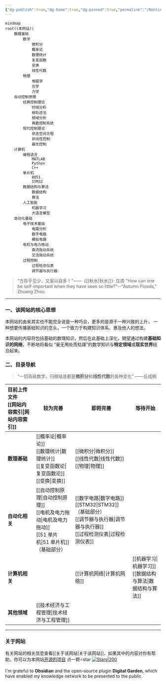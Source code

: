 ```yaml
---
{"dg-publish":true,"dg-home":true,"dg-pinned":true,"permalink":"/Nonlinear/","pinned":true,"tags":["gardenEntry"],"dgPassFrontmatter":true,"noteIcon":"","created":"2024-05-21T15:20:27.767+08:00","updated":"2024-10-29T18:42:48.200+08:00"}
---
```




```mermaid
mindmap
root((本网站))
	数理基础
		数学
			微积分
			概率论
			数理统计
			复变函数
			变换
			线性代数
		物理
			电磁学
			光学
			力学
	自动控制原理
		经典控制理论
		    时域分析
		    根轨迹法
		    频域分析
		    离散控制系统
		现代控制理论
			状态空间方程
			非线性控制
			最优控制
	计算机
		编程语言
			MATLAB
			Python
			C++
		单片机
		    8051
		    STM32
		数据结构与算法
			数据结构
			算法
		人工智能
			机器学习
			大语言模型
	自动化基础
		电子技术基础
			电路分析
			数字电路
			模拟电路
		电机与电力拖动
			直流拖动系统
			交流拖动系统
		过程控制
			过程检测仪表
			调节器与执行器
```

>“方存乎见少，又奚以自多！”——《[[秋水\|秋水]]》· 庄周
>"How can one be self-important when they have seen so little?"--"Autumn Floods," Zhuang Zhou

***
### 一、该网站的核心思想 
本网站的由来其实也不能完全说是一种巧合，更多的是源于一种兴致的上升，
一种想要传播基础知识的念头，一个致力于构建知识体系、惠及他人的想法。

本网站的内容将包括基础的数理知识，然后在此基础上深化，期望通过构建**基础知识的网络**，不断地将看似 “毫无用处而枯燥”的数学知识与**特定领域**或**现实世界**结合起来。


### 二、目录导航
>“一切高级数学，归根结底都是**微积分**和**线性代数**的各种变化”     ——丘成桐

| **目前上传文件**<br>[[网站内容索引\|网站内容索引]] | **较为完善**                                      | **即将完善**                                                 | **等待开始**                |
| :----------------------- | --------------------------------------------- | -------------------------------------------------------- | ----------------------- |
| **数理基础**                 | [[概率论\|概率论]]<br>[[数理统计\|数理统计]]<br>[[复变函数论\|复变函数论]]<br>[[变换\|变换]]    | [[微积分\|微积分]]<br>[[线性代数\|线性代数]]<br>[[物理\|物理]]                            |                         |
| **自动化相关**                | [[自动控制原理\|自动控制原理]]<br>[[电机及电力拖动\|电机及电力拖动]]<br>[[51 单片机\|51 单片机]]（基础部分） | [[数字电路\|数字电路]]<br>[[STM32\|STM32]]（基础部分）<br>[[调节器与执行器\|调节器与执行器]]<br>[[过程检测仪表\|过程检测仪表]] |                         |
| **计算机相关**                |                                               | [[计算机网络\|计算机网络]]                                                | [[机器学习\|机器学习]]<br>[[数据结构与算法\|数据结构与算法]] |
| **其他领域**                 | [[技术经济与工程管理\|技术经济与工程管理]]                                 |                                                          |                         |

***
### 关于网站
有关网站的相关信息查看[[关于该网站\|关于该网站]]，如果其中的内容对你有帮助，你可以为本网站[开源的项目](https://github.com/UNLINEARITY/Learn-for-Everything) 点一颗⭐star
[![Stars|200](https://img.shields.io/github/stars/UNLINEARITY/Learn-Everything.svg)](https://github.com/UNLINEARITY/Learn-Everything/stargazers)

I'm grateful to **Obsidian** and the open-source plugin **Digital Garden**, which have enabled my knowledge network to be presented to the public.

